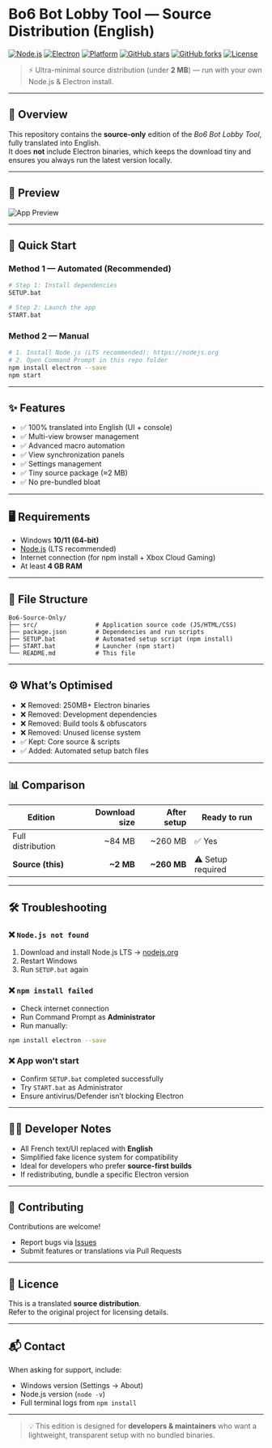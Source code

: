 # Bo6 Bot Lobby Tool — Source Distribution (English)

[![Node.js](https://img.shields.io/badge/Node.js-LTS-green.svg)](https://nodejs.org)
[![Electron](https://img.shields.io/badge/Electron-latest-blue.svg)](https://www.electronjs.org)
[![Platform](https://img.shields.io/badge/Windows-10%2F11-0078D6)](https://www.microsoft.com/windows)
[![GitHub stars](https://img.shields.io/github/stars/your-repo?style=social)](../../stargazers)
[![GitHub forks](https://img.shields.io/github/forks/your-repo?style=social)](../../network/members)
[![License](https://img.shields.io/github/license/your-repo)](./LICENSE)

> ⚡ Ultra-minimal source distribution (under **2 MB**) — run with your own Node.js & Electron install.

---

## 📖 Overview
This repository contains the **source-only** edition of the *Bo6 Bot Lobby Tool*, fully translated into English.  
It does **not** include Electron binaries, which keeps the download tiny and ensures you always run the latest version locally.

---

## 📸 Preview
![App Preview](https://via.placeholder.com/800x400?text=Bo6+Bot+Lobby+Tool+Preview)

---

## 🚀 Quick Start

### Method 1 — Automated (Recommended)
```bash
# Step 1: Install dependencies
SETUP.bat

# Step 2: Launch the app
START.bat
```

### Method 2 — Manual
```bash
# 1. Install Node.js (LTS recommended): https://nodejs.org
# 2. Open Command Prompt in this repo folder
npm install electron --save
npm start
```

---

## ✨ Features
- ✅ 100% translated into English (UI + console)  
- ✅ Multi-view browser management  
- ✅ Advanced macro automation  
- ✅ View synchronization panels  
- ✅ Settings management  
- ✅ Tiny source package (≈2 MB)  
- ✅ No pre-bundled bloat  

---

## 🖥️ Requirements
- Windows **10/11 (64-bit)**  
- [Node.js](https://nodejs.org) (LTS recommended)  
- Internet connection (for npm install + Xbox Cloud Gaming)  
- At least **4 GB RAM**  

---

## 📂 File Structure
```
Bo6-Source-Only/
├── src/                # Application source code (JS/HTML/CSS)
├── package.json        # Dependencies and run scripts
├── SETUP.bat           # Automated setup script (npm install)
├── START.bat           # Launcher (npm start)
└── README.md           # This file
```

---

## ⚙️ What’s Optimised
- ❌ Removed: 250MB+ Electron binaries  
- ❌ Removed: Development dependencies  
- ❌ Removed: Build tools & obfuscators  
- ❌ Removed: Unused license system  
- ✅ Kept: Core source & scripts  
- ✅ Added: Automated setup batch files  

---

## 📊 Comparison

| Edition            | Download size | After setup | Ready to run |
|--------------------|--------------:|------------:|--------------|
| Full distribution  | ~84 MB        | ~260 MB     | ✅ Yes |
| **Source (this)**  | **~2 MB**     | **~260 MB** | ⚠️ Setup required |

---

## 🛠 Troubleshooting

### ❌ `Node.js not found`
1. Download and install Node.js LTS → [nodejs.org](https://nodejs.org)  
2. Restart Windows  
3. Run `SETUP.bat` again  

### ❌ `npm install failed`
- Check internet connection  
- Run Command Prompt as **Administrator**  
- Run manually:  
```bash
npm install electron --save
```

### ❌ App won’t start
- Confirm `SETUP.bat` completed successfully  
- Try `START.bat` as Administrator  
- Ensure antivirus/Defender isn’t blocking Electron  

---

## 👨‍💻 Developer Notes
- All French text/UI replaced with **English**  
- Simplified fake licence system for compatibility  
- Ideal for developers who prefer **source-first builds**  
- If redistributing, bundle a specific Electron version  

---

## 🤝 Contributing
Contributions are welcome!  
- Report bugs via [Issues](../../issues)  
- Submit features or translations via Pull Requests  

---

## 📜 Licence
This is a translated **source distribution**.  
Refer to the original project for licensing details.

---

## 📬 Contact
When asking for support, include:  
- Windows version (Settings → About)  
- Node.js version (`node -v`)  
- Full terminal logs from `npm install`  

---

> 💡 This edition is designed for **developers & maintainers** who want a lightweight, transparent setup with no bundled binaries.
